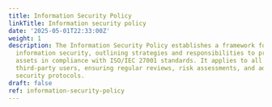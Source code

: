 ```yaml
---
title: Information Security Policy
linkTitle: Information security policy
date: '2025-05-01T22:33:00Z'
weight: 1
description: The Information Security Policy establishes a framework for managing
  information security, outlining strategies and responsibilities to protect information
  assets in compliance with ISO/IEC 27001 standards. It applies to all employees and
  third-party users, ensuring regular reviews, risk assessments, and adherence to
  security protocols.
draft: false
ref: information-security-policy
---
```


